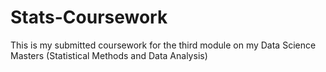 # Stats-Coursework
This is my submitted coursework for the third module on my Data Science Masters (Statistical Methods and Data Analysis)
